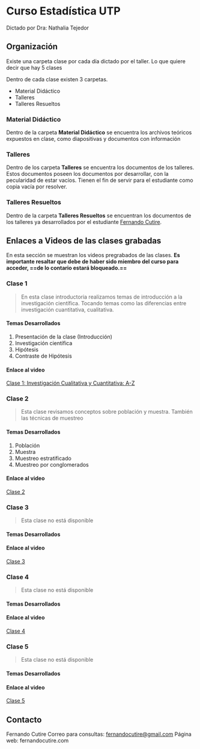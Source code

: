 # Curso Estadística UTP

Dictado por Dra: Nathalia Tejedor

## Organización

Existe una carpeta clase por cada día dictado por el taller.
Lo que quiere decir que hay 5 clases

Dentro de cada clase existen 3 carpetas.
- Material Didáctico
- Talleres
- Talleres Resueltos

### Material Didáctico
Dentro de la carpeta **Material Didáctico** se encuentra los archivos teóricos expuestos en clase, como diapositivas y documentos con información

### Talleres
Dentro de los carpeta **Talleres** se encuentra los documentos de los talleres. Estos documentos poseen los documentos por desarrollar, con la pecularidad de estar vacíos.
Tienen el fin de servir para el estudiante como copia vacía por resolver.

### Talleres Resueltos
Dentro de la carpeta **Talleres Resueltos** se encuentran los documentos de los talleres ya desarrollados por el estudiante [Fernando Cutire](https://fernandocutire.com/).

## Enlaces a Videos de las clases grabadas
En esta sección se muestran los videos pregrabados de las clases. 
**Es importante resaltar que debe de haber sido miembro del curso para acceder, ==de lo contario estará bloqueado.==**

### Clase 1
> En esta clase introductoria realizamos temas de introducción a la investigación científica. Tocando temas como las diferencias entre investigación cuantitativa, cualitativa.

#### Temas Desarrollados
1. Presentación de la clase (Introducción)
2. Investigación científica
3. Hipótesis
4. Contraste de Hipótesis

#### Enlace al video
[Clase 1: Investigación Cualitativa y Cuantitativa: A-Z](https://utpac-my.sharepoint.com/:v:/g/personal/yaneth_yu_utp_ac_pa/EVzrJntDSnZEo7_Xbo3qArABsAvno-lkGgzdlLSqUwHh1w)

### Clase 2

> Esta clase revisamos conceptos sobre población y muestra. También las técnicas de muestreo
 
#### Temas Desarrollados
1. Población
2. Muestra
3. Muestreo estratificado 
4. Muestreo por conglomerados

#### Enlace al video
[Clase 2](https://utpac-my.sharepoint.com/personal/gustavo_mascarin_utp_ac_pa/_layouts/15/onedrive.aspx?id=%2Fpersonal%2Fgustavo%5Fmascarin%5Futp%5Fac%5Fpa%2FDocuments%2FGrabaciones%2FTALLER%20DE%20ESTADISTICA%20APLICADA%20AL%20AN%C3%81LISIS%20DE%20DATOS%20DE%20UN%20PROYECTO%20DE%20INVESTIGACI%C3%93N%2D20220201%5F075308%2DGrabaci%C3%B3n%20de%20la%20reuni%C3%B3n%2Emp4&parent=%2Fpersonal%2Fgustavo%5Fmascarin%5Futp%5Fac%5Fpa%2FDocuments%2FGrabaciones)

### Clase 3
> Esta clase no está disponible

#### Temas Desarrollados

#### Enlace al video
[Clase 3](https://fernandocutire.com/)

### Clase 4
> Esta clase no está disponible

#### Temas Desarrollados

#### Enlace al video
[Clase 4](https://fernandocutire.com/)

### Clase 5
> Esta clase no está disponible

#### Temas Desarrollados

#### Enlace al video
[Clase 5](https://fernandocutire.com/)



## Contacto 
Fernando Cutire
Correo para consultas: fernandocutire@gmail.com
Página web: fernandocutire.com